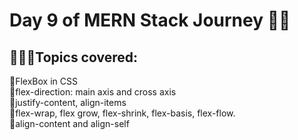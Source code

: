  # Day 9 of MERN Stack Journey 🍁✅
## 👨🏻‍💻Topics covered:
🔹FlexBox in CSS    
🔸flex-direction: main axis and cross axis  
🔸justify-content, align-items  
🔸flex-wrap, flex grow, flex-shrink, flex-basis, flex-flow.  
🔸align-content and align-self 
